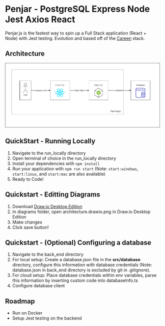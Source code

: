 # Penjar - PostgreSQL Express Node Jest Axios React

Penjar.js is the fastest way to spin up a Full Stack application (React + Node) with Jest testing. Evolution and based off of the [Careen](https://github.com/NguyenAndrew/careen) stack. 

## Architecture

![Architecture](diagrams/architecture.drawio.png)

## QuickStart - Running Locally
1. Navigate to the run_locally directory
2. Open terminal of choice in the run_locally directory
3. Install your dependencies with ```npm install```
5. Run your application with ```npm run start``` (Note: `start:windows`, `start:linux`, and `start:mac` are also available)
6. Ready to Code!

## Quickstart - Editting Diagrams
1. Download [Draw.io Desktop Edition](https://github.com/jgraph/drawio-desktop/releases)
2. In diagrams folder, open architecture.drawio.png in Draw.io Desktop Edition
3. Make changes
4. Click save button!

## Quickstart - (Optional) Configuring a database
1. Navigate to the back_end directory
2. For local setup: Create a database.json file in the **src/database** directory, configure this information with database credentials (Note: database.json in back_end directory is excluded by git in .gitignore).
3. For cloud setup: Place database credentials within env variables, parse this information by inserting custom code into databaseInfo.ts
4. Configure database client

## Roadmap
* Run on Docker
* Setup Jest testing on the backend